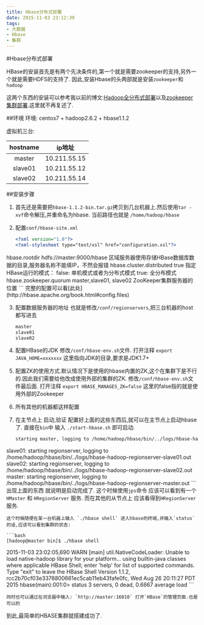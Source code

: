 ```yaml
---
title: Hbase分布式部署
date: 2015-11-03 23:12:39
tags:
- 大数据
- Hbase
- 集群
---
```


#Hbase分布式部署

HBase的安装首先是有两个先决条件的,第一个就是需要zookeeper的支持,另外一个就是需要HDFS的支持了.
因此,安装Hbase的头两部就是安装`zookeeper`和`hadoop`

这两个东西的安装可以参考我以前的博文:[Hadoop全分布式部署](http://sunxiang0918.cn/2015/11/03/Hadoop全分布式部署/)以及[zookeeper 集群部署](http://sunxiang0918.cn/2014/09/20/zookeeper-集群部署/).这里就不再复述了.

##环境
环境: centos7 + hadoop2.6.2 + hbase1.1.2

虚拟机三台:

|hostname|ip地址|
|:--:|:--:|
|master	|10.211.55.15|
|slave01	|10.211.55.12|
|slave02	|10.211.55.14|

##安装步骤

1. 首先还是需要把`hbase-1.1.2-bin.tar.gz`拷贝到几台机器上.然后使用`tar -xvf`命令解压,并重命名为hbase.  当前路径也就是 `/home/hadoop/hbase`

<!--more-->

2. 配置`conf/hbase-site.xml`
	
	```xml
	<?xml version="1.0"?>  
	<?xml-stylesheet type="text/xsl" href="configuration.xsl"?>  
<configuration>  
  <property>  
    <name>hbase.rootdir</name>  
    <value>hdfs://master:9000/hbase</value>      
    <description>区域服务器使用存储HBase数据库数据的目录,服务器名称不能填IP，不然会报错</description>          
  </property>              
  <property>                
     <name>hbase.cluster.distributed</name>                 
     <value>true</value>                     
     <description>指定HBase运行的模式： false: 单机模式或者为分布式模式   true: 全分布模式 </description>             
  </property>                                                   
  <property>                                                     
    <name>hbase.zookeeper.quorum</name>                                                       
    <value> master,slave01, slave02 </value>                                                           
    <description>ZooKeeper集群服务器的位置</description>                                                                 
  </property>                                                                  
</configuration>
	```
	完整的配置可以看[此处](http://hbase.apache.org/book.html#config.files)

3. 配置数据服务器的地址
	也就是修改`/conf/regionservers`,把三台机器的host都写进去
	
	```bash
	master
	slave01
	slave02
	```

4. 配置HBase的JDK
	修改`/conf/hbase-env.sh`文件.
	打开注释 `export JAVA_HOME=xxxxxxx` 这里指向JDK的目录,要求是JDK1.7+
	
5. 配置ZK的使用方式.默认情况下是使用的hbase内置的ZK,这个在集群下是不行的.因此我们需要给他改成使用外部的集群的ZK.
	修改`/conf/hbase-env.sh`文件最后面.
	打开注释 `export HBASE_MANAGES_ZK=false` 这里的false指的就是使用外部的Zookeeper
	
6. 所有其他的机器都这样配置

7. 在主节点上 启动,验证
	配置好上面的这些东西后,就可以在主节点上启动hbase了.
	直接在`bin`中 输入 `./start-hbase.sh` 即可启动.
	
	```bash
	starting master, logging to /home/hadoop/hbase/bin/../logs/hbase-hadoop-master-master.out
slave01: starting regionserver, logging to /home/hadoop/hbase/bin/../logs/hbase-hadoop-regionserver-slave01.out
slave02: starting regionserver, logging to /home/hadoop/hbase/bin/../logs/hbase-hadoop-regionserver-slave02.out
master: starting regionserver, logging to /home/hadoop/hbase/bin/../logs/hbase-hadoop-regionserver-master.out
	```
	出现上面的东西 就说明是启动完成了.
	这个时候使用`jps`命令 应该可以看到有一个 `HMaster` 和 `HRegionServer` 服务.
	而在其他的从节点上 应该看得到`HRegionServer`服务.
	
	这个时候随便在某一台机器上输入 `./hbase shell` 进入hbase的终端,并输入`status`的话,应该可以看到集群的状态:
	
	```bash
	[hadoop@master bin]$ ./hbase shell
2015-11-03 23:02:05,690 WARN  [main] util.NativeCodeLoader: Unable to load native-hadoop library for your platform... using builtin-java classes where applicable
HBase Shell; enter 'help<RETURN>' for list of supported commands.
Type "exit<RETURN>" to leave the HBase Shell
Version 1.1.2, rcc2b70cf03e3378800661ec5cab11eb43fafe0fc, Wed Aug 26 20:11:27 PDT 2015
hbase(main):001:0> status
3 servers, 0 dead, 0.6667 average load
	```
	
	同时也可以通过在浏览器中输入: `http://master:16010` 打开`HBase`的管理页面.也是可以的

到此,最简单的HBASE集群就搭建成功了.